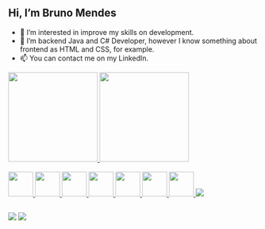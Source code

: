## Hi, I’m Bruno Mendes
- 👀 I’m interested in improve my skills on development.
- 🌱 I’m backend Java and C# Developer, however I know something about frontend as HTML and CSS, for example.
- 📫 You can contact me on my LinkedIn. 

<div>
  <a href="https://github.com/BrunoSMendes89">
  <img height="180em" src="https://github-readme-stats.vercel.app/api?username=BrunoSMendes89&show_icons=true&theme=gruvbox&include_all_commits=true&count_private=true"/>
  <img height="180em" src="https://github-readme-stats.vercel.app/api/top-langs/?username=BrunoSMendes89&layout=compact&langs_count=16&theme=gruvbox"/>  
</div>
  
<div style="display: inline_block"><br>
  <img height="50em" src="https://cdn.jsdelivr.net/gh/devicons/devicon/icons/java/java-plain-wordmark.svg" />         
  <img height="50em" src="https://cdn.jsdelivr.net/gh/devicons/devicon/icons/spring/spring-original-wordmark.svg" />
  <img height="50em" src="https://cdn.jsdelivr.net/gh/devicons/devicon/icons/microsoftsqlserver/microsoftsqlserver-plain-wordmark.svg" />
  <img height="50em" src="https://cdn.jsdelivr.net/gh/devicons/devicon/icons/mysql/mysql-plain-wordmark.svg" />
  <img height="50em" src="https://cdn.jsdelivr.net/gh/devicons/devicon/icons/html5/html5-plain-wordmark.svg" />
  <img height="50em" src="https://cdn.jsdelivr.net/gh/devicons/devicon/icons/css3/css3-plain-wordmark.svg" />
  <img height="50em" src="https://cdn.jsdelivr.net/gh/devicons/devicon/icons/docker/docker-plain-wordmark.svg" />
  <img src="https://cdn.jsdelivr.net/gh/devicons/devicon/icons/csharp/csharp-plain-wordmark.svg" />
</div>
  
  ##
 
<div> 
 <!-- 
<a href="https://www.youtube.com/channel/UC_-uuuZbY0AAt9CViNzvc-Q" target="_blank"><img src="https://img.shields.io/badge/YouTube-FF0000?style=for-the-badge&logo=youtube&logoColor=white" target="_blank"></a>
  <a href="https://instagram.com/rafaballerini" target="_blank"><img src="https://img.shields.io/badge/-Instagram-%23E4405F?style=for-the-badge&logo=instagram&logoColor=white" target="_blank"></a>
 	<a href="https://www.twitch.tv/rafaballerinii" target="_blank"><img src="https://img.shields.io/badge/Twitch-9146FF?style=for-the-badge&logo=twitch&logoColor=white" target="_blank"></a>
 <a href="https://discord.gg/G9GPg5SA75" target="_blank"><img src="https://img.shields.io/badge/Discord-7289DA?style=for-the-badge&logo=discord&logoColor=white" target="_blank"></a> 
--->
  
  <a href = "mailto:brunosmendes@gmail.com"><img src="https://img.shields.io/badge/-Gmail-%23333?style=for-the-badge&logo=gmail&logoColor=white" target="_blank"></a>
  <a href="https://www.linkedin.com/in/bruno-mendes-15246894/" target="_blank"><img src="https://img.shields.io/badge/-LinkedIn-%230077B5?style=for-the-badge&logo=linkedin&logoColor=white" target="_blank"></a> 
 <!---
  ![Snake animation](https://github.com/rafaballerini/rafaballerini/blob/output/github-contribution-grid-snake.svg)
 --->
</div>


<!---
BrunoSMendes89/BrunoSMendes89 is a ✨ special ✨ repository because its `README.md` (this file) appears on your GitHub profile.
You can click the Preview link to take a look at your changes.
--->
